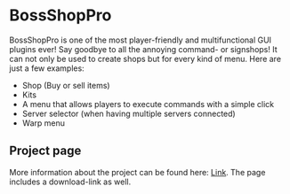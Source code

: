 # BossShopPro

BossShopPro is one of the most player-friendly and multifunctional GUI plugins ever! Say goodbye to all the annoying
command- or signshops!
It can not only be used to create shops but for every kind of menu. Here are just a few examples:

* Shop (Buy or sell items)
* Kits
* A menu that allows players to execute commands with a simple click
* Server selector (when having multiple servers connected)
* Warp menu

## Project page

More information about the project can be found here: [Link](https://www.spigotmc.org/resources/222/). The page includes
a download-link as well.
